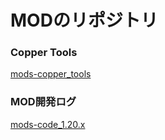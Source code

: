 # MODのリポジトリ

### Copper Tools
[mods-copper_tools](https://github.com/runrungift/mods-copper_tools)

### MOD開発ログ
[mods-code_1.20.x](https://runrungift.github.io/mods-code_1.20.x/book/chapter_1.html)